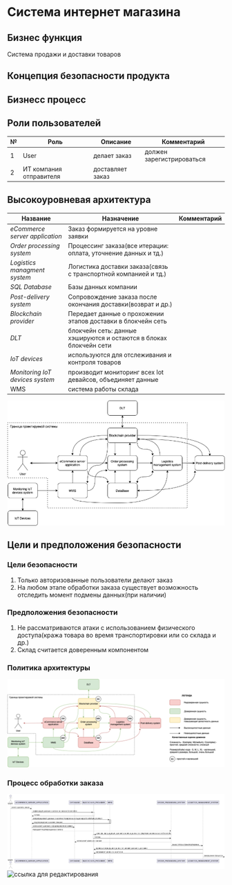 # Система интернет магазина
## Бизнес функция
Система продажи и доставки товаров 
## Концепция безопасности продукта
## Бизнесс процесс

## Роли пользователей
|№  | Роль | Описание | Комментарий |
|----|----|----|----|
|1 | User | делает заказ | должен зарегистрироваться |
|2 | ИТ компания отправителя | доставляет заказ |  |

## Высокоуровневая архитектура
| Название | Назначение | Комментарий |
|----|----|----|
|*eCommerce server application* | Заказ формируется на уровне заявки|  |
|*Order processing system*  | Процессинг заказа(все итерации: оплата, уточнение данных и тд.) | |
|*Logistics managment system* | Логистика доставки заказа(связь с транспортной компанией и тд.) | 
|*SQL Database* | Базы данных компании |
|*Post-delivery system* | Сопровождение заказа после окончания доставки(возврат и др.) | 
|*Blockchain provider*| Передает данные о прохожении этапов доставки в блокчейн сеть|
|*DLT* | блокчейн сеть:  данные хэшируются и остаются в блоках блокчейн сети|  |  
|*IoT devices* | используются для отслеживания и контроля товаров |  |
|*Monitoring IoT devices system* | производит мониторинг всех Iot девайсов, объединяет данные|  |
|WMS| система работы склада| |

![Архитектура](./architecture.drawio.png)

## Цели и предположения безопасности
### Цели безопасности
1. Только авторизованные пользователи делают заказ
2. На любом этапе обработки заказа существует возможность отследить момент подмены данных(при наличии)
### Предположения безопасности
1. Не рассматриваются атаки с использованием физического доступа(кража товара во время транспортировки или со склада и др.)
2. Склад считается доверенным компонентом
### Политика архитектуры
![Политика архитектуры](./PolArch11.drawio.png)
### Процесс обработки заказа
![](./im1.png)
![ссылка для редактирования](///www.plantuml.com/plantuml/png/L8r1peCW44RtdeAZ_2DE_4a534DjkY9eNPXeDOhfzGjnKxubx_7cxmX-3-So5tu8wywktGaDymSxMR55F0tJvj-1ZLnBYOQZYxn3uw1j6y712gsIFXwPNe654WWJUlLvgcmql_5_4CgrHdUYkWxsMsOz9ANNpvA7jObw-aU495Jjw4aMPLBNFD3eMf0Ld9m41RL4PN_aENRJlhMKJKx2K1I5vrt56se86s1Wt8hy918D48oEQK75I6GhpzhA0-bZ2-Vko6ClZG-H60OEWBoVUyvtBhUzDVKpmZUCtCFB8t99ZCJ8aEC3LXAP6InWiU9d4NLkU9sajLgZt9O975QyxsGaOomD2oqA5FACtC3hfJbIrdDTm0Pg1gd1Asqy9UYC9I_aKNEWIFKwFTu8bS1Jm6_DsP3A7HiPLTyo9KdA5GFiKz2OFeukZZkg2Ciw_YgMn8HYOZ3vYP26XpaPczVzrbNhygBRCuDX_wxRxWnF8p84Z1kgPDHCowBtidT5QHJwolo7h-RXT5HXU2ScyQ4GF9p0itODfmfw3e_bJfzLcEDGiccGJ4KFmHOobfT0HCPHVn3yrHir16jangLgaYnZuPDctS5rtvccSCTaMGSJWlot6J4S4GsuDoA4FgQbeTEsbiz58zWFv0rMHXBIKa9YQfEV9yglZMUnDkqVMiQrbvY6Tj_iSDY_1RHQGMbSZQxoomEtOwQrqNcdr_vwLtu2)
